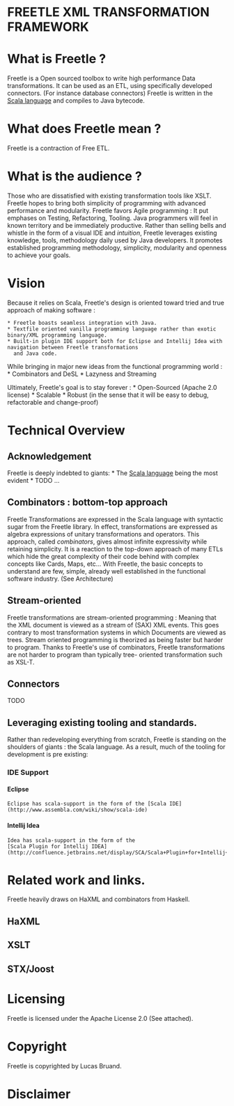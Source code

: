 
FREETLE XML TRANSFORMATION FRAMEWORK
====================================

# What is Freetle ?

Freetle is a Open sourced toolbox to write high performance Data transformations.
It can be used as an ETL, using specifically developed connectors.
(For instance database connectors)
Freetle is written in the [Scala language](http://www.scala-lang.org/) and compiles to Java bytecode.

# What does Freetle mean ?

Freetle is a contraction of Free ETL.

# What is the audience ?

Those who are dissatisfied with existing transformation tools like XSLT.
Freetle hopes to bring both simplicity of programming with advanced performance and modularity.
Freetle favors Agile programming : It put emphases on Testing, Refactoring, Tooling.
Java programmers will feel in known territory and be immediately productive.
Rather than selling bells and whistle in the form of a visual IDE and _intuition_,
Freetle leverages existing knowledge, tools, methodology daily used by Java developers.
It promotes established programming methodology, simplicity, modularity and openness to achieve your goals.

# Vision

Because it relies on Scala, Freetle's design is oriented toward tried and true approach of making software :

    * Freetle boasts seamless integration with Java.
    * Textfile oriented vanilla programming language rather than exotic binary/XML programming language.
    * Built-in plugin IDE support both for Eclipse and Intellij Idea with navigation between Freetle transformations
      and Java code.

While bringing in major new ideas from the functional programming world :
    * Combinators and DeSL
    * Lazyness and Streaming

Ultimately, Freetle's goal is to stay forever :
    * Open-Sourced (Apache 2.0 license)
    * Scalable
    * Robust (in the sense that it will be easy to debug, refactorable and change-proof)
 
# Technical Overview

## Acknowledgement
Freetle is deeply indebted to giants:
    * The [Scala language](http://www.scala-lang.org/) being the most evident
    * TODO ...

## Combinators : bottom-top approach
Freetle Transformations are expressed in the Scala language with syntactic sugar from the Freetle library.
In effect, transformations are expressed as algebra expressions of unitary transformations and operators.
This approach, called _combinators_, gives almost infinite expressivity while retaining simplicity.
It is a reaction to the top-down approach of many ETLs which hide the great complexity of their code behind
with complex concepts like Cards, Maps, etc...
With Freetle, the basic concepts to understand are few, simple, already well established in the functional
software industry.
(See Architecture)

## Stream-oriented
Freetle transformations are stream-oriented programming :
Meaning that the XML document is viewed as a stream of (SAX) XML events.
This goes contrary to most transformation systems in which Documents are viewed as trees.
Stream oriented programming is theorized as being faster but harder to program.
Thanks to Freetle's use of combinators, Freetle transformations are not harder to program than typically tree-
oriented transformation such as XSL-T.

## Connectors
TODO

## Leveraging existing tooling and standards.
Rather than redeveloping everything from scratch, Freetle is standing on the shoulders of giants :
the Scala language.
 As a result, much of the tooling for development is pre existing:
### IDE Support
#### Eclipse
    Eclipse has scala-support in the form of the [Scala IDE](http://www.assembla.com/wiki/show/scala-ide)

#### Intellij Idea
    Idea has scala-support in the form of the
    [Scala Plugin for Intellij IDEA](http://confluence.jetbrains.net/display/SCA/Scala+Plugin+for+Intellij+IDEA)

# Related work and links.

Freetle heavily draws on HaXML and combinators from Haskell.

## HaXML
## XSLT
## STX/Joost

# Licensing
Freetle is licensed under the Apache License 2.0 (See attached).


# Copyright
Freetle is copyrighted by Lucas Bruand.

# Disclaimer

